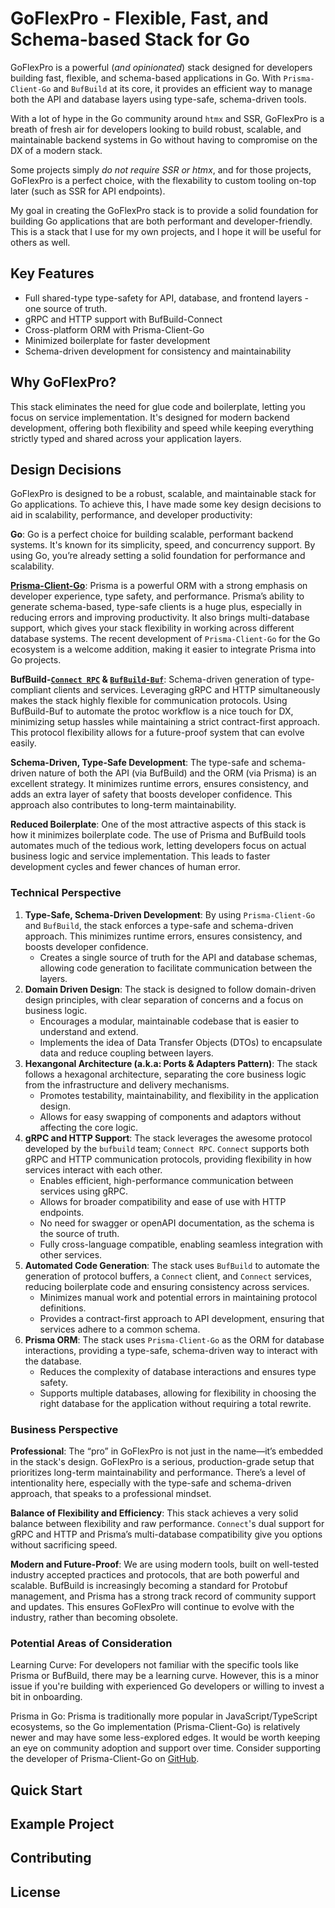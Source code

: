 # GoFlexPro - Flexible, Fast, and Schema-based Stack for Go

GoFlexPro is a powerful (_and opinionated_) stack designed for developers building fast, flexible, and schema-based applications in Go. With `Prisma-Client-Go` and `BufBuild` at its core, it provides an efficient way to manage both the API and database layers using type-safe, schema-driven tools.

With a lot of hype in the Go community around `htmx` and SSR, GoFlexPro is a breath of fresh air for developers looking to build robust, scalable, and maintainable backend systems in Go without having to compromise on the DX of a modern stack.

Some projects simply _do not require SSR or htmx_, and for those projects, GoFlexPro is a perfect choice, with the flexability to custom tooling on-top later (such as SSR for API endpoints).

My goal in creating the GoFlexPro stack is to provide a solid foundation for building Go applications that are both performant and developer-friendly. This is a stack that I use for my own projects, and I hope it will be useful for others as well.

## Key Features

- Full shared-type type-safety for API, database, and frontend layers - one source of truth.
- gRPC and HTTP support with BufBuild-Connect
- Cross-platform ORM with Prisma-Client-Go
- Minimized boilerplate for faster development
- Schema-driven development for consistency and maintainability

## Why GoFlexPro?

This stack eliminates the need for glue code and boilerplate, letting you focus on service implementation. It's designed for modern backend development, offering both flexibility and speed while keeping everything strictly typed and shared across your application layers.

## Design Decisions

GoFlexPro is designed to be a robust, scalable, and maintainable stack for Go applications. To achieve this, I have made some key design decisions to aid in scalability, performance, and developer productivity:

**Go**: Go is a perfect choice for building scalable, performant backend systems. It's known for its simplicity, speed, and concurrency support. By using Go, you’re already setting a solid foundation for performance and scalability.

[**Prisma-Client-Go**](https://goprisma.org/docs): Prisma is a powerful ORM with a strong emphasis on developer experience, type safety, and performance. Prisma’s ability to generate schema-based, type-safe clients is a huge plus, especially in reducing errors and improving productivity. It also brings multi-database support, which gives your stack flexibility in working across different database systems. The recent development of `Prisma-Client-Go` for the Go ecosystem is a welcome addition, making it easier to integrate Prisma into Go projects.

**BufBuild-[`Connect RPC`](https://connectrpc.com/) & [`BufBuild-Buf`](https://buf.build/docs/installation)**: Schema-driven generation of type-compliant clients and services. Leveraging gRPC and HTTP simultaneously makes the stack highly flexible for communication protocols. Using BufBuild-Buf to automate the protoc workflow is a nice touch for DX, minimizing setup hassles while maintaining a strict contract-first approach. This protocol flexibility allows for a future-proof system that can evolve easily.

**Schema-Driven, Type-Safe Development**: The type-safe and schema-driven nature of both the API (via BufBuild) and the ORM (via Prisma) is an excellent strategy. It minimizes runtime errors, ensures consistency, and adds an extra layer of safety that boosts developer confidence. This approach also contributes to long-term maintainability.

**Reduced Boilerplate**: One of the most attractive aspects of this stack is how it minimizes boilerplate code. The use of Prisma and BufBuild tools automates much of the tedious work, letting developers focus on actual business logic and service implementation. This leads to faster development cycles and fewer chances of human error.

### Technical Perspective

1. **Type-Safe, Schema-Driven Development**: By using `Prisma-Client-Go` and `BufBuild`, the stack enforces a type-safe and schema-driven approach. This minimizes runtime errors, ensures consistency, and boosts developer confidence.
    - Creates a single source of truth for the API and database schemas, allowing code generation to facilitate communication between the layers.
2. **Domain Driven Design**: The stack is designed to follow domain-driven design principles, with clear separation of concerns and a focus on business logic.
    - Encourages a modular, maintainable codebase that is easier to understand and extend.
    - Implements the idea of Data Transfer Objects (DTOs) to encapsulate data and reduce coupling between layers.
3. **Hexangonal Architecture (a.k.a: Ports & Adapters Pattern)**: The stack follows a hexagonal architecture, separating the core business logic from the infrastructure and delivery mechanisms.
    - Promotes testability, maintainability, and flexibility in the application design.
    - Allows for easy swapping of components and adaptors without affecting the core logic.
4. **gRPC and HTTP Support**: The stack leverages the awesome protocol developed by the `bufbuild` team; `Connect RPC`. `Connect` supports both gRPC and HTTP communication protocols, providing flexibility in how services interact with each other.
    - Enables efficient, high-performance communication between services using gRPC.
    - Allows for broader compatibility and ease of use with HTTP endpoints.
    - No need for swagger or openAPI documentation, as the schema is the source of truth.
    - Fully cross-language compatible, enabling seamless integration with other services.
5. **Automated Code Generation**: The stack uses `BufBuild` to automate the generation of protocol buffers, a `Connect` client, and `Connect` services, reducing boilerplate code and ensuring consistency across services.
    - Minimizes manual work and potential errors in maintaining protocol definitions.
    - Provides a contract-first approach to API development, ensuring that services adhere to a common schema.
6. **Prisma ORM**: The stack uses `Prisma-Client-Go` as the ORM for database interactions, providing a type-safe, schema-driven way to interact with the database.
    - Reduces the complexity of database interactions and ensures type safety.
    - Supports multiple databases, allowing for flexibility in choosing the right database for the application without requiring a total rewrite.

### Business Perspective

**Professional**: The “pro” in GoFlexPro is not just in the name—it’s embedded in the stack's design. GoFlexPro is a serious, production-grade setup that prioritizes long-term maintainability and performance. There’s a level of intentionality here, especially with the type-safe and schema-driven approach, that speaks to a professional mindset.

**Balance of Flexibility and Efficiency**: This stack achieves a very solid balance between flexibility and raw performance. `Connect`'s dual support for gRPC and HTTP and Prisma’s multi-database compatibility give you options without sacrificing speed.

**Modern and Future-Proof**: We are using modern tools, built on well-tested industry accepted practices and protocols, that are both powerful and scalable. BufBuild is increasingly becoming a standard for Protobuf management, and Prisma has a strong track record of community support and updates. This ensures GoFlexPro will continue to evolve with the industry, rather than becoming obsolete.

### Potential Areas of Consideration

Learning Curve: For developers not familiar with the specific tools like Prisma or BufBuild, there may be a learning curve. However, this is a minor issue if you're building with experienced Go developers or willing to invest a bit in onboarding.

Prisma in Go: Prisma is traditionally more popular in JavaScript/TypeScript ecosystems, so the Go implementation (Prisma-Client-Go) is relatively newer and may have some less-explored edges. It would be worth keeping an eye on community adoption and support over time. Consider supporting the developer of Prisma-Client-Go on [GitHub](https://github.com/steebchen/prisma-client-go).

## Quick Start

## Example Project

## Contributing

## License
